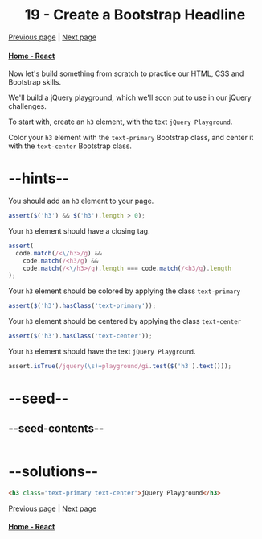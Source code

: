 # <center>19 - Create a Bootstrap Headline</center>

[Previous page](18-line-up-form-elements-responsively-with-bootstrap.md) | [Next page](20-house-our-page-within-a-bootstrap-container-fluid-div.md)

#### [Home - React](./README.md)



Now let's build something from scratch to practice our HTML, CSS and Bootstrap skills.

We'll build a jQuery playground, which we'll soon put to use in our jQuery challenges.

To start with, create an `h3` element, with the text `jQuery Playground`.

Color your `h3` element with the `text-primary` Bootstrap class, and center it with the `text-center` Bootstrap class.

# --hints--

You should add an `h3` element to your page.

```js
assert($('h3') && $('h3').length > 0);
```

Your `h3` element should have a closing tag.

```js
assert(
  code.match(/<\/h3>/g) &&
    code.match(/<h3/g) &&
    code.match(/<\/h3>/g).length === code.match(/<h3/g).length
);
```

Your `h3` element should be colored by applying the class `text-primary`

```js
assert($('h3').hasClass('text-primary'));
```

Your `h3` element should be centered by applying the class `text-center`

```js
assert($('h3').hasClass('text-center'));
```

Your `h3` element should have the text `jQuery Playground`.

```js
assert.isTrue(/jquery(\s)+playground/gi.test($('h3').text()));
```

# --seed--

## --seed-contents--

```html

```

# --solutions--

```html
<h3 class="text-primary text-center">jQuery Playground</h3>
```



[Previous page](18-line-up-form-elements-responsively-with-bootstrap.md) | [Next page](20-house-our-page-within-a-bootstrap-container-fluid-div.md)

#### [Home - React](./README.md)